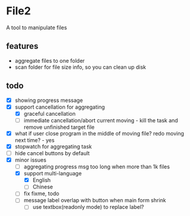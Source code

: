 # File2

A tool to manipulate files

## features

* aggregate files to one folder
* scan folder for file size info, so you can clean up disk

## todo

* [x] showing progress message
* [x] support cancellation for aggregating
  * [x] graceful cancellation
  * [ ] immediate cancellation/abort current moving - kill the task and remove unfinished target file
* [x] what if user close program in the middle of moving file? redo moving next time? - yes
* [x] stopwatch for aggregating task
* [ ] hide cancel buttons by default
* [x] minor issues
  * [ ] aggregating progress msg too long when more than 1k files
  * [x] support multi-language
    * [x] English
    * [ ] Chinese
  * [ ] fix fixme, todo
  * [ ] message label overlap with button when main form shrink
    * [ ] use textbox(readonly mode) to replace label?
